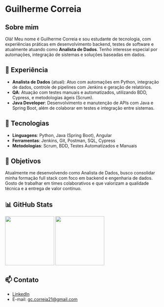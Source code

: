# Guilherme Correia

## Sobre mim

Olá! Meu nome é Guilherme Correia e sou estudante de tecnologia, com experiências práticas em desenvolvimento backend, testes de software e atualmente atuando como **Analista de Dados**. Tenho interesse especial por automações, integração de sistemas e soluções baseadas em dados.

## 💼 Experiência

- **Analista de Dados** (atual): Atuo com automações em Python, integração de dados, controle de pipelines com Jenkins e geração de relatórios.
- **QA**: Atuação com testes manuais e automatizados, utilizando BDD, Cypress, e metodologias ágeis (Scrum).
- **Java Developer**: Desenvolvimento e manutenção de APIs com Java e Spring Boot, além de colaborar em testes e integração entre sistemas.

## 🧰 Tecnologias

- **Linguagens**: Python, Java (Spring Boot), Angular
- **Ferramentas**: Jenkins, Git, Postman, SQL, Cypress
- **Metodologias**: Scrum, BDD, Testes Automatizados e Manuais

## 🎯 Objetivos

Atualmente me desenvolvendo como Analista de Dados, busco consolidar minha formação full stack com foco em backend e engenharia de dados. Gosto de trabalhar em times colaborativos e que valorizam a qualidade técnica e a entrega de valor contínuo.

## 📊 GitHub Stats

<div>
 <img height="160em" src="https://github-readme-stats.vercel.app/api?username=CorreiaGui&show_icons=true&theme=radical&include_all_commits=true&count_private=true"/>
 <img height="160em" src="https://github-readme-stats.vercel.app/api/top-langs/?username=CorreiaGui&layout=compact&langs_count=7&theme=radical"/>
</div>

## 📫 Contato

- [LinkedIn](www.linkedin.com/in/guilherme-correia-353629224)
- E-mail: gc.correia21@gmail.com
